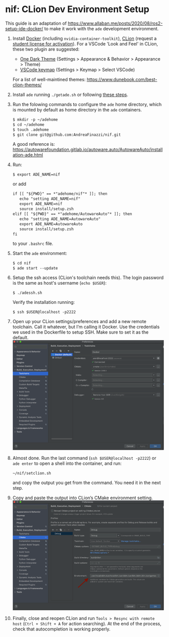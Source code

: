 # nif: CLion Dev Environment Setup

This guide is an adaptation of https://www.allaban.me/posts/2020/08/ros2-setup-ide-docker/ to make it work with the `ade` development environment.

1. Install [Docker](https://docs.docker.com/engine/install/ubuntu/) (including `nvidia-container-toolkit`), [CLion](https://www.jetbrains.com/clion/) (request a [student license for activation](https://www.jetbrains.com/community/education/#students)).
   For a VSCode 'Look and Feel' in CLion, these two plugin are suggested: 
   - [One Dark Theme](https://plugins.jetbrains.com/plugin/11938-one-dark-theme) (Settings > Appearance & Behavior > Appearance > Theme)
    - [VSCode keymap](https://plugins.jetbrains.com/plugin/12062-vscode-keymap) (Settings > Keymap > Select VSCode)
   
   For a list of well-maintined themes: https://www.dunebook.com/best-clion-themes/

1. Install `ade` running `./getade.sh` or following [these steps](https://ade-cli.readthedocs.io/en/latest/install.html).

1. Run the folowing commands to configure the `ade` home directory, which is mounted by default as home directory in the `ade` containers.
   ```shell
   $ mkdir -p ~/adehome
   $ cd ~/adehome
   $ touch .adehome
   $ git clone git@github.com:AndreaFinazzi/nif.git
   ```
   A good reference is: https://autowarefoundation.gitlab.io/autoware.auto/AutowareAuto/installation-ade.html
   
1. Run: 
   ```shell
   $ export ADE_NAME=nif
   ```
   or add 
   ```shell
   if [[ "${PWD}" == *"adehome/nif"* ]]; then
      echo "setting ADE_NAME=nif"
      export ADE_NAME=nif
      source install/setup.zsh
   elif [[ "${PWD}" == *"adehome/AutowareAuto"* ]]; then
      echo "setting ADE_NAME=AutowareAuto"
      export ADE_NAME=AutowareAuto
      source install/setup.zsh
   fi
   ```
   to your `.bashrc` file.

1. Start the `ade` environment:
   ```shell
   $ cd nif
   $ ade start --update
   ```
   
1. Setup the ssh access (CLion's toolchain needs this). The login password is the same as host's username (`echo $USER`):
   ```shell
   $ ./adessh.sh
   ````
   Verify the installation running:
   ```shell
   $ ssh $USER@localhost -p2222
   ```
   
1. Open up your CLion settings/preferences and add a new remote toolchain. Call it whatever, but I’m calling it Docker. Use the credentials we used in the Dockerfile to setup SSH. Make sure to set it as the default.
![clion toolchain](clion-toolchain-settings.png)

1. Almost done. Run the last command (`ssh $USER@localhost -p2222`) or `ade enter` to open a shell into the container, and run:
   ```shell
   ~/nif/setclion.sh
   ```
   and copy the output you get from the command. You need it in the next step.

1. Copy and paste the output into CLion’s CMake environment setting. ![clion cmake env](clion-env-settings.png)
   
1. Finally, close and reopen CLion and run `Tools > Resync with remote host` (`Ctrl + Shift + A` for action searching). At the end of the process, check that autocompletion is working properly.